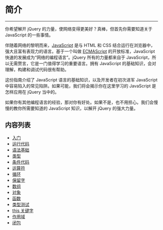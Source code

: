 # 简介

-------

你希望解开 jQuery 的力量，使网络变得更美好？真棒，但首先你需要知道关于 JavaScript 的一些事情。

伴随着网络的黎明而来，[JavaScript](http://zh.wikipedia.org/wiki/JavaScript) 是与 HTML 和 CSS 结合运行在浏览器中，强大且富有表现力的语言。基于一个叫做 [ECMAScript](http://zh.wikipedia.org/wiki/ECMAScript) 的开放标准，JavaScript 快速的发展成为“网络的编程语言”。jQuery 所有的力量都来自于 JavaScript，所以无需赘言，它是一门值得学习的重要语言。拥有 JavaScript 的基础知识，会对理解，构建和调试代码很有帮助。

这份指南介绍了 JavaScript 语言的基础知识，以及开发者在初次进军 JavaScript 中容易陷入的常见陷阱。如果可能，我们将会揭示你在这里学习的 JavaScript 是怎样应用在 jQuery 当中的。

如果你有其他编程语言的经验，那对你有好处。如果不是，也不用担心。我们会慢慢的教你所需要知道的 JavaScript 知识，以解开 jQuery 的强大力量。

## 内容列表

- [入门](/javascript-101/getting-started.html)
- [运行代码](/javascript-101/running-code.html)
- [语法基础](/javascript-101/syntax-basics.html)
- [类型](/javascript-101/types.html)
- [条件代码](/javascript-101/conditional-code.html)
- [运算符](/javascript-101/operators.html)
- [循环](/javascript-101/loops.html)
- [保留字](/javascript-101/reserved-words.html)
- [数组](/javascript-101/arrays.html)
- [对象](/javascript-101/objects.html)
- [函数](/javascript-101/functions.html)
- [类型测试](/javascript-101/testing-type.html)
- [this 关键字](/javascript-101/this-keyword.html)
- [作用域](/javascript-101/scope.html)
- [闭包](/javascript-101/closures.html)
